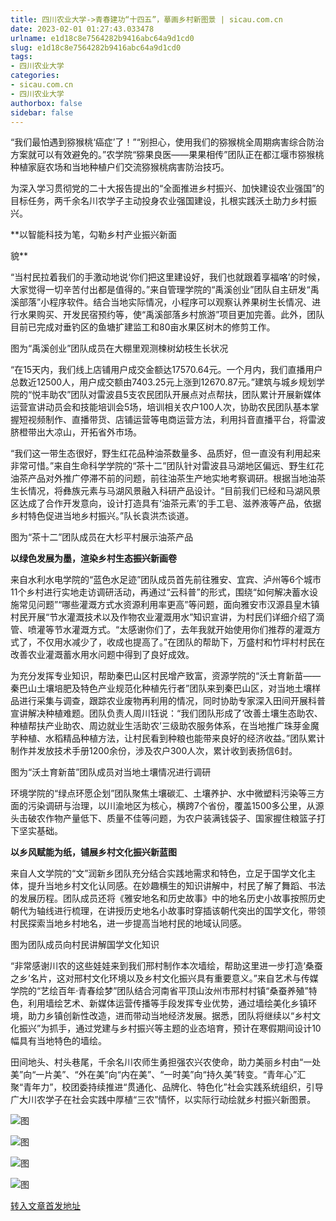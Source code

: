```yaml
---
title: 四川农业大学->青春建功“十四五”，摹画乡村新图景 | sicau.com.cn
date: 2023-02-01 01:27:43.033478
urlname: e1d18c8e7564282b9416abc64a9d1cd0
slug: e1d18c8e7564282b9416abc64a9d1cd0
tags: 
- 四川农业大学
categories:
- sicau.com.cn
- 四川农业大学
authorbox: false
sidebar: false
---
```

“我们最怕遇到猕猴桃‘癌症’了！”“别担心，使用我们的猕猴桃全周期病害综合防治方案就可以有效避免的。”农学院“猕果良医——果果相传”团队正在都江堰市猕猴桃种植家庭农场和当地种植户们交流猕猴桃病害防治技巧。

为深入学习贯彻党的二十大报告提出的“全面推进乡村振兴、加快建设农业强国”的目标任务，两千余名川农学子主动投身农业强国建设，扎根实践沃土助力乡村振兴。

**以智能科技为笔，勾勒乡村产业振兴新面
<!--more-->
貌**

“当村民拉着我们的手激动地说‘你们把这里建设好，我们也就跟着享福咯’的时候，大家觉得一切辛苦付出都是值得的。”来自管理学院的“禹溪创业”团队自主研发“禹溪部落”小程序软件。结合当地实际情况，小程序可以观察认养果树生长情况、进行水果购买、开发民宿预约等，使“禹溪部落乡村旅游”项目更加完善。此外，团队目前已完成对垂钓区的鱼塘扩建监工和80亩水果区树木的修剪工作。

图为“禹溪创业”团队成员在大棚里观测楝树幼枝生长状况

“在15天内，我们线上店铺用户成交金额达17570.64元。一个月内，我们直播用户总数近12500人，用户成交额由7403.25元上涨到12670.87元。”建筑与城乡规划学院的“悦丰助农”团队对雷波县5支农民团队开展点对点帮扶，团队累计开展新媒体运营宣讲动员会和技能培训会5场，培训相关农户100人次，协助农民团队基本掌握短视频制作、直播带货、店铺运营等电商运营方法，利用抖音直播平台，将雷波脐橙带出大凉山，开拓省外市场。

“我们这一带生态很好，野生红花品种油茶数量多、品质好，但一直没有利用起来非常可惜。”来自生命科学学院的“茶十二”团队针对雷波县马湖地区偏远、野生红花油茶产品对外推广停滞不前的问题，前往油茶生产地实地考察调研。根据当地油茶生长情况，将彝族元素与马湖风景融入科研产品设计。“目前我们已经和马湖风景区达成了合作开发意向，设计打造具有‘油茶元素’的手工皂、滋养液等产品，依据乡村特色促进当地乡村振兴。”队长袁洪杰谈道。

图为“茶十二”团队成员在大杉平村展示油茶产品

**以绿色发展为墨，渲染乡村生态振兴新画卷**

来自水利水电学院的“蓝色水足迹”团队成员首先前往雅安、宜宾、泸州等6个城市11个乡村进行实地走访调研活动，再通过“云科普”的形式，围绕“如何解决蓄水设施常见问题”“哪些灌溉方式水资源利用率更高”等问题，面向雅安市汉源县皇木镇村民开展“节水灌溉技术以及作物农业灌溉用水”知识宣讲，为村民们详细介绍了滴管、喷灌等节水灌溉方式。“太感谢你们了，去年我就开始使用你们推荐的灌溉方式了，不仅用水减少了，收成也提高了。”在团队的帮助下，万盛村和竹坪村村民在改善农业灌溉蓄水用水问题中得到了良好成效。

为充分发挥专业知识，帮助秦巴山区村民增产致富，资源学院的“沃土育新苗——秦巴山土壤培肥及特色产业规范化种植先行者”团队来到秦巴山区，对当地土壤样品进行采集与调查，跟踪农业废物再利用的情况，同时协助专家深入田间开展科普宣讲解决种植难题。团队负责人周川钰说：“我们团队形成了‘改善土壤生态助农、种植帮扶产业助农、周边就业生活助农’三级助农服务体系，在当地推广珠芽金魔芋种植、水稻精品种植方法，让村民看到种粮也能带来良好的经济收益。”团队累计制作并发放技术手册1200余份，涉及农户300人次，累计收到表扬信6封。

图为“沃土育新苗”团队成员对当地土壤情况进行调研

环境学院的“绿点环愿企划”团队聚焦土壤碳汇、土壤养护、水中微塑料污染等三方面的污染调研与治理，以川渝地区为核心，横跨7个省份，覆盖1500多公里，从源头击破农作物产量低下、质量不佳等问题，为农户装满钱袋子、国家握住粮篮子打下坚实基础。

**以乡风赋能为纸，铺展乡村文化振兴新蓝图**

来自人文学院的“文”润新乡团队充分结合实践地需求和特色，立足于国学文化主体，提升当地乡村文化认同感。在妙趣横生的知识讲解中，村民了解了舞蹈、书法的发展历程。团队成员还将《雅安地名和历史故事》中的地名历史小故事按照历史朝代为轴线进行梳理，在讲授历史地名小故事时穿插该朝代突出的国学文化，带领村民探索当地乡村地名，进一步提高当地村民的地域认同感。

图为团队成员向村民讲解国学文化知识

“非常感谢川农的这些娃娃来到我们邢村制作本次墙绘，帮助这里进一步打造‘桑蚕之乡’名片，这对邢村文化环境以及乡村文化振兴具有重要意义。”来自艺术与传媒学院的“艺绘百年·青春绘梦”团队结合河南省平顶山汝州市邢村村镇“桑蚕养殖”特色，利用墙绘艺术、新媒体运营传播等手段发挥专业优势，通过墙绘美化乡镇环境，助力乡镇创新性改造，进而带动当地经济发展。据悉，团队将继续以“乡村文化振兴”为抓手，通过党建与乡村振兴等主题的业态培育，预计在寒假期间设计10幅具有当地特色的墙绘。

田间地头、村头巷尾，千余名川农师生勇担强农兴农使命，助力美丽乡村由“一处美”向“一片美”、“外在美”向“内在美”、“一时美”向“持久美”转变。“青年心”汇聚“青年力”，校团委持续推进“贯通化、品牌化、特色化”社会实践系统组织，引导广大川农学子在社会实践中厚植“三农”情怀，以实际行动绘就乡村振兴新图景。

![图](https://news.sicau.edu.cn/__local/1/63/6F/42B0E73014C627964CE105D1149_54634BD1_1B185E.png)

![图](https://news.sicau.edu.cn/__local/0/9A/B7/213BF04B0ADF3B2E5912D15072F_0254886B_188C31.png)

![图](https://news.sicau.edu.cn/__local/9/30/B3/2E82C1924E71F20E1470403F371_42F8A5D7_1AD3C3.png)

![图](https://news.sicau.edu.cn/__local/7/30/3C/2395673A79BFCA00DC633CB387A_3507B5BF_1B1188.png)

[转入文章首发地址](https://news.sicau.edu.cn/info/1078/70914.htm)
